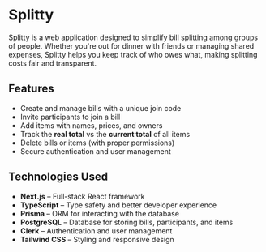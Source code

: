 # Splitty

Splitty is a web application designed to simplify bill splitting among groups of people. Whether you're out for dinner with friends or managing shared expenses, Splitty helps you keep track of who owes what, making splitting costs fair and transparent.

## Features

- Create and manage bills with a unique join code
- Invite participants to join a bill
- Add items with names, prices, and owners
- Track the **real total** vs the **current total** of all items
- Delete bills or items (with proper permissions)
- Secure authentication and user management

## Technologies Used

- **Next.js** – Full-stack React framework
- **TypeScript** – Type safety and better developer experience
- **Prisma** – ORM for interacting with the database
- **PostgreSQL** – Database for storing bills, participants, and items
- **Clerk** – Authentication and user management
- **Tailwind CSS** – Styling and responsive design
